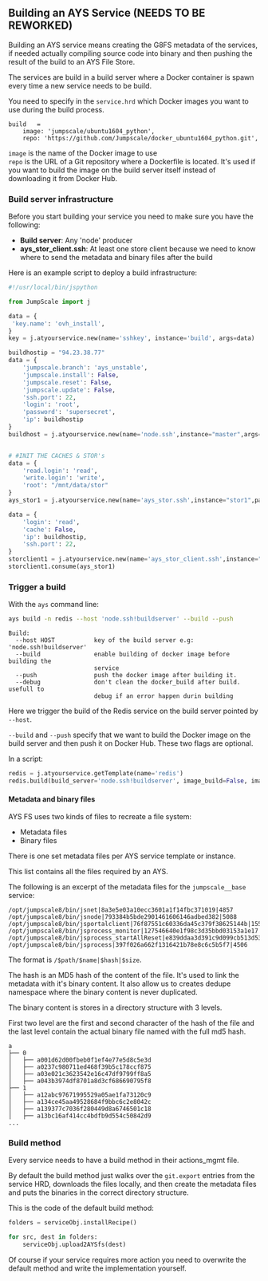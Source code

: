 ## Building an AYS Service (NEEDS TO BE REWORKED)

Building an AYS service means creating the G8FS metadata of the services, if needed actually compiling source code into binary and then pushing the result of the build to an AYS File Store.  

The services are build in a build server where a Docker container is spawn every time a new service needs to be build.

You need to specify in the ``service.hrd`` which Docker images you want to use during the build process.

```
build   =
    image: 'jumpscale/ubuntu1604_python',
    repo: 'https://github.com/Jumpscale/docker_ubuntu1604_python.git',
```

``image`` is the name of the Docker image to use  
``repo`` is the URL of a Git repository where a Dockerfile is located. It's used if you want to build the image on the build server itself instead of downloading it from Docker Hub.


### Build server infrastructure

Before you start building your service you need to make sure you have the following:

- **Build server**: Any 'node' producer
- **ays_stor_client.ssh**: At least one store client because we need to know where to send the metadata and binary files after the build

Here is an example script to deploy a build infrastructure:

```py
#!/usr/local/bin/jspython

from JumpScale import j

data = {
 'key.name': 'ovh_install',
}
key = j.atyourservice.new(name='sshkey', instance='build', args=data)

buildhostip = "94.23.38.77"
data = {
    'jumpscale.branch': 'ays_unstable',
    'jumpscale.install': False,
    'jumpscale.reset': False,
    'jumpscale.update': False,
    'ssh.port': 22,
    'login': 'root',
    'password': 'supersecret',
    'ip': buildhostip
}
buildhost = j.atyourservice.new(name='node.ssh',instance="master",args=data)


# #INIT THE CACHES & STOR's
data = {
    'read.login': 'read',
    'write.login': 'write',
    'root': "/mnt/data/stor"
}
ays_stor1 = j.atyourservice.new(name='ays_stor.ssh',instance="stor1",parent=buildhost,args=data)

data = {
    'login': 'read',
    'cache': False,
    'ip': buildhostip,
    'ssh.port': 22,
}
storclient1 = j.atyourservice.new(name='ays_stor_client.ssh',instance="storclient",args=data)
storclient1.consume(ays_stor1)
```

### Trigger a build

With the ``ays`` command line:

```bash
ays build -n redis --host 'node.ssh!buildserver' --build --push
```

```
Build:
  --host HOST           key of the build server e.g: 'node.ssh!buildserver'
  --build               enable building of docker image before building the
                        service
  --push                push the docker image after building it.
  --debug               don't clean the docker_build after build. usefull to
                        debug if an error happen durin building
```

Here we trigger the build of the Redis service on the build server pointed by ``--host``.

``--build`` and ``--push`` specify that we want to build the Docker image on the build server and then push it on Docker Hub. These two flags are optional.

In a script:

```py
redis = j.atyourservice.getTemplate(name='redis')
redis.build(build_server='node.ssh!buildserver', image_build=False, image_push=False, debug=False)
```

#### Metadata and binary files

AYS FS uses two kinds of files to recreate a file system:
- Metadata files
- Binary files

There is one set metadata files per AYS service template or instance.

This list contains all the files required by an AYS.

The following is an excerpt of the metadata files for the ```jumpscale__base``` service:
```
/opt/jumpscale8/bin/jsnet|8a3e5e03a10ecc3601a1f14fbc371019|4857
/opt/jumpscale8/bin/jsnode|793384b5bde2901461606146adbed382|5088
/opt/jumpscale8/bin/jsportalclient|76f87551c60336da45c379f38625144b|1553
/opt/jumpscale8/bin/jsprocess_monitor|127546640e1f98c3d35bbd03153a1e17|248
/opt/jumpscale8/bin/jsprocess_startAllReset|e839ddaa3d391c9d099cb513d538c62b|184
/opt/jumpscale8/bin/jsprocess|397f026a662f1316421b78e8c6c5b5f7|4506

```

The format is `/$path/$name|$hash|$size`.

The hash is an MD5 hash of the content of the file. It's used to link the metadata with it's binary content. It also allow us to creates dedupe namespace where the binary content is never duplicated.

The binary content is stores in a directory structure with 3 levels.

First two level are the first and second character of the hash of the file and the last level contain the actual binary file named with the full md5 hash.
```
a
├── 0
│   ├── a001d62d00fbeb0f1ef4e77e5d8c5e3d
│   ├── a0237c980711ed468f39b5c178ccf875
│   ├── a03e021c3623542e16c47df9799ff8a5
│   ├── a043b3974df8701a8d3cf686690795f8
├── 1
│   ├── a12abc97671995529a05ae1fa73120c9
│   ├── a134ce45aa49528684f9bbc6c2e8042c
│   ├── a139377c7036f280449d8a6746501c18
│   ├── a13bc16af414cc4bdfb9d554c50842d9
...
```

### Build method

Every service needs to have a build method in their actions_mgmt file.

By default the build method just walks over the `git.export` entries from the service HRD, downloads the files locally, and then create the metadata files and puts the binaries in the correct directory structure.

This is the code of the default build method:

```py
folders = serviceObj.installRecipe()

for src, dest in folders:
    serviceObj.upload2AYSfs(dest)
```

Of course if your service requires more action you need to overwrite the default method and write the implementation yourself.
